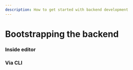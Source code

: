 ```yaml
---
description: How to get started with backend development
---
```


# Bootstrapping the backend

### Inside editor

### Via CLI

